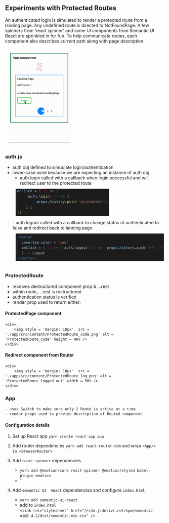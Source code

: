 ## Experiments with Protected Routes
An authenticated login is simulated to render a protected route from a landing page. Any undefined route is directed to NotFoundPage. A few spinners from 'react spinner' and some UI components from Semantic UI React are sprinkled in for fun. To help communicate routes, each component also describes current path along with page description.
    <div> 
        <img style = 'margin: 10px'  src = './app/src/content/ProtectedRoutes2.gif' alt = 'logout callback' width = 40% />
    </div>
### auth.js
 - auth obj defined to simuulate login/authentication
 - lower-case used because we are expecting an instance of auth obj
    - auth.login called with a callback when login successful and will redirect user to the protected route  
    <div>
        <img style = 'margin: 10px'  src = './app/src/content/login_callback.png' alt = 'login callback' height= 60% />
    </div>
    - auth.logout called with a callback to change status of authenticated to false and redirect back to landing page
    <div>
        <img style = 'margin: 10px'  src = './app/src/content/logout_callback.png' alt = 'logout callback' height = 60% />
    </div>    

### ProtectedRoute
 -  receives destructured component prop & ...rest
 -  within route, ...rest is restructured
 -  authentication status is verified
 -  render prop used to return either:
#### ProtectedPage component
    <div>
        <img style = 'margin: 10px'  src = './app/src/content/ProtectedRoute_code.png' alt = 'ProtectedRoute_code' height = 40% />
    </div>
#### Redirect component from Router
    <div>
        <img style = 'margin: 10px'  src = './app/src/content/ProtectedRoute_log.png' alt = 'ProtectedRoute_logged out' width = 50% />
    </div>


### App
    - uses Switch to make sure only 1 Route is active at a time
    - render props used to provide description of Routed component

#### Configuration details
1) Set up React app `yarn create react-app app`

2) Add router dependencies  `yarn add react-router-dom` and wrap `<App/> in <BrowserRouter>`

3) Add `react-spinner` dependencies
    - `yarn add @emotion/core react-spinner @emotion/styled babel-plugin-emotion`
    - ``
4) Add `semantic UI  React` dependencies and configure `index.html`
    - `yarn add semantic-ui-react`
    - add to `index.html`  
        `<link rel="stylesheet" href="//cdn.jsdelivr.net/npm/semantic-ui@2.4.2/dist/semantic.min.css" />`

